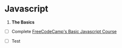 # Javascript
1. **The Basics**
- [ ] Complete [FreeCodeCamp's Basic Javascript Course](https://www.freecodecamp.org/map-aside#nested-collapseBasicJavaScript)
- [ ] Test

